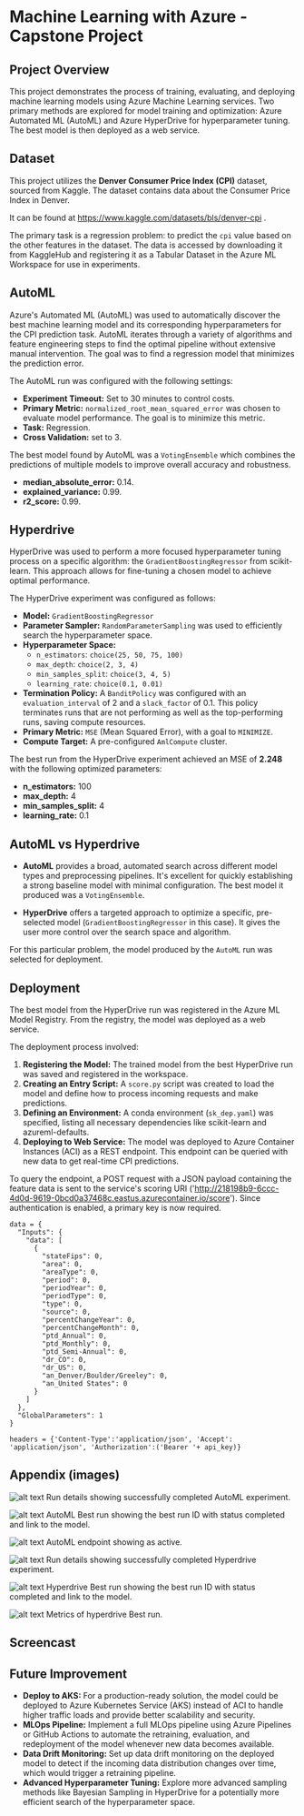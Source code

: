 # Machine Learning with Azure - Capstone Project

## Project Overview

This project demonstrates the process of training, evaluating, and deploying machine learning models using Azure Machine Learning services. Two primary methods are explored for model training and optimization: Azure Automated ML (AutoML) and Azure HyperDrive for hyperparameter tuning. The best model is then deployed as a web service.

## Dataset

This project utilizes the **Denver Consumer Price Index (CPI)** dataset, sourced from Kaggle. The dataset contains data about the Consumer Price Index in Denver. 

It can be found at https://www.kaggle.com/datasets/bls/denver-cpi .

The primary task is a regression problem: to predict the `cpi` value based on the other features in the dataset. The data is accessed by downloading it from KaggleHub and registering it as a Tabular Dataset in the Azure ML Workspace for use in experiments.

## AutoML

Azure's Automated ML (AutoML) was used to automatically discover the best machine learning model and its corresponding hyperparameters for the CPI prediction task. AutoML iterates through a variety of algorithms and feature engineering steps to find the optimal pipeline without extensive manual intervention. The goal was to find a regression model that minimizes the prediction error.

The AutoML run was configured with the following settings:
- **Experiment Timeout:** Set to 30 minutes to control costs.
- **Primary Metric:** `normalized_root_mean_squared_error` was chosen to evaluate model performance. The goal is to minimize this metric.
- **Task:** Regression.
- **Cross Validation:** set to 3.

The best model found by AutoML was a `VotingEnsemble` which combines the predictions of multiple models to improve overall accuracy and robustness.
- **median_absolute_error:** 0.14.
- **explained_variance:** 0.99.
- **r2_score:** 0.99.


## Hyperdrive

HyperDrive was used to perform a more focused hyperparameter tuning process on a specific algorithm: the `GradientBoostingRegressor` from scikit-learn. This approach allows for fine-tuning a chosen model to achieve optimal performance.

The HyperDrive experiment was configured as follows:
- **Model:** `GradientBoostingRegressor`
- **Parameter Sampler:** `RandomParameterSampling` was used to efficiently search the hyperparameter space.
- **Hyperparameter Space:**
    - `n_estimators`: `choice(25, 50, 75, 100)`
    - `max_depth`: `choice(2, 3, 4)`
    - `min_samples_split`: `choice(3, 4, 5)`
    - `learning_rate`: `choice(0.1, 0.01)`
- **Termination Policy:** A `BanditPolicy` was configured with an `evaluation_interval` of 2 and a `slack_factor` of 0.1. This policy terminates runs that are not performing as well as the top-performing runs, saving compute resources.
- **Primary Metric:** `MSE` (Mean Squared Error), with a goal to `MINIMIZE`.
- **Compute Target:** A pre-configured `AmlCompute` cluster.

The best run from the HyperDrive experiment achieved an MSE of **2.248** with the following optimized parameters:
- **n_estimators:** 100
- **max_depth:** 4
- **min_samples_split:** 4
- **learning_rate:** 0.1

## AutoML vs Hyperdrive

- **AutoML** provides a broad, automated search across different model types and preprocessing pipelines. It's excellent for quickly establishing a strong baseline model with minimal configuration. The best model it produced was a `VotingEnsemble`.

- **HyperDrive** offers a targeted approach to optimize a specific, pre-selected model (`GradientBoostingRegressor` in this case). It gives the user more control over the search space and algorithm.

For this particular problem, the model produced by the `AutoML` run was selected for deployment.

## Deployment

The best model from the HyperDrive run was registered in the Azure ML Model Registry. From the registry, the model was deployed as a web service.

The deployment process involved:
1.  **Registering the Model:** The trained model from the best HyperDrive run was saved and registered in the workspace.
2.  **Creating an Entry Script:** A `score.py` script was created to load the model and define how to process incoming requests and make predictions.
3.  **Defining an Environment:** A conda environment (`sk_dep.yaml`) was specified, listing all necessary dependencies like scikit-learn and azureml-defaults.
4.  **Deploying to Web Service:** The model was deployed to Azure Container Instances (ACI) as a REST endpoint. This endpoint can be queried with new data to get real-time CPI predictions.

To query the endpoint, a POST request with a JSON payload containing the feature data is sent to the service's scoring URI ('http://218198b9-6ccc-4d0d-9619-0bcd0a37468c.eastus.azurecontainer.io/score'). Since authentication is enabled, a primary key is now required. 


```
data = {
  "Inputs": {
    "data": [
      {
        "stateFips": 0,
        "area": 0,
        "areaType": 0,
        "period": 0,
        "periodYear": 0,
        "periodType": 0,
        "type": 0,
        "source": 0,
        "percentChangeYear": 0,
        "percentChangeMonth": 0,
        "ptd_Annual": 0,
        "ptd_Monthly": 0,
        "ptd_Semi-Annual": 0,
        "dr_CO": 0,
        "dr_US": 0,
        "an_Denver/Boulder/Greeley": 0,
        "an_United States": 0
      }
    ]
  },
  "GlobalParameters": 1
}

headers = {'Content-Type':'application/json', 'Accept': 'application/json', 'Authorization':('Bearer '+ api_key)}   
```


## Appendix (images)

![alt text](imgs/aml_rd.png)
Run details showing successfully completed AutoML experiment.


![alt text](imgs/aml_br.png)
AutoML Best run showing the best run ID with status completed and link to the model.

![alt text](imgs/endpoint.png)
AutoML endpoint showing as active.

![alt text](imgs/hd_rd.png)
Run details showing successfully completed Hyperdrive experiment.

![alt text](imgs/hd_br.png)
Hyperdrive Best run showing the best run ID with status completed and link to the model.

![alt text](imgs/hd_br1.png)
Metrics of hyperdrive Best run.


## Screencast


## Future Improvement

- **Deploy to AKS:** For a production-ready solution, the model could be deployed to Azure Kubernetes Service (AKS) instead of ACI to handle higher traffic loads and provide better scalability and security.
- **MLOps Pipeline:** Implement a full MLOps pipeline using Azure Pipelines or GitHub Actions to automate the retraining, evaluation, and redeployment of the model whenever new data becomes available.
- **Data Drift Monitoring:** Set up data drift monitoring on the deployed model to detect if the incoming data distribution changes over time, which would trigger a retraining pipeline.
- **Advanced Hyperparameter Tuning:** Explore more advanced sampling methods like Bayesian Sampling in HyperDrive for a potentially more efficient search of the hyperparameter space.